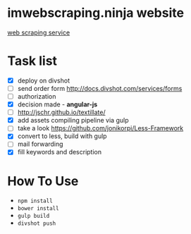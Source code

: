 # imwebscraping.ninja website

[web scraping service](http://imscraping.ninja)

# Task list

  - [x] deploy on divshot
  - [ ] send order form http://docs.divshot.com/services/forms
  - [ ] authorization
  - [x] decision made - **angular-js**
  - [ ] http://jschr.github.io/textillate/
  - [x] add assets compiling pipeline via gulp
  - [ ] take a look https://github.com/jonikorpi/Less-Framework
  - [x] convert to less, build with gulp
  - [ ] mail forwarding
  - [x] fill keywords and description

# How To Use

  + ```npm install```
  + ```bower install```
  + ```gulp build```
  + ```divshot push```
